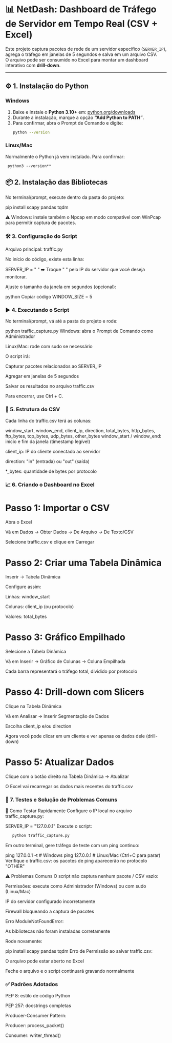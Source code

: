 
   # 📊 NetDash: Dashboard de Tráfego de Servidor em Tempo Real (CSV + Excel)
   
   Este projeto captura pacotes de rede de um servidor específico (`SERVER_IP`), agrega o tráfego em janelas de 5 segundos e salva em um arquivo CSV.  
   O arquivo pode ser consumido no Excel para montar um dashboard interativo com **drill-down**.
   
   ---
   
   ## ⚙️ 1. Instalação do Python
   
   ### Windows
   1. Baixe e instale o **Python 3.10+** em: [python.org/downloads](https://www.python.org/downloads)
   2. Durante a instalação, marque a opção **“Add Python to PATH”**.
   3. Para confirmar, abra o Prompt de Comando e digite:
      ```bash
      python --version
   ### Linux/Mac
   Normalmente o Python já vem instalado. Para confirmar:
     
     python3 --version**
   
      
   ## 📦 2. Instalação das Bibliotecas
   No terminal/prompt, execute dentro da pasta do projeto:
   
  
   pip install scapy pandas tqdm
   
   ⚠️ Windows: instale também o Npcap em modo compatível com WinPcap para permitir captura de pacotes.
   
   ### 🛠️ 3. Configuração do Script
   Arquivo principal: traffic.py
   
   No início do código, existe esta linha:
   
   SERVER_IP = " "
   ➡️ Troque " " pelo IP do servidor que você deseja monitorar.
   
   Ajuste o tamanho da janela em segundos (opcional):
   
   python
   Copiar código
   WINDOW_SIZE = 5
   ### ▶️ 4. Executando o Script
   No terminal/prompt, vá até a pasta do projeto e rode:
   

   python traffic_capture.py
   Windows: abra o Prompt de Comando como Administrador
   
   Linux/Mac: rode com sudo se necessário
   
   O script irá:
   
   Capturar pacotes relacionados ao SERVER_IP
   
   Agregar em janelas de 5 segundos
   
   Salvar os resultados no arquivo traffic.csv
   
   Para encerrar, use Ctrl + C.
   
   ### 📂 5. Estrutura do CSV
   Cada linha do traffic.csv terá as colunas:
   
 
   window_start, window_end, client_ip, direction, total_bytes, http_bytes, ftp_bytes, tcp_bytes, udp_bytes, other_bytes
   window_start / window_end: início e fim da janela (timestamp legível)
   
   client_ip: IP do cliente conectado ao servidor
   
   direction: "in" (entrada) ou "out" (saída)
   
   *_bytes: quantidade de bytes por protocolo
   
   ### 📈 6. Criando o Dashboard no Excel
   # Passo 1: Importar o CSV
   Abra o Excel
   
   Vá em Dados → Obter Dados → De Arquivo → De Texto/CSV
   
   Selecione traffic.csv e clique em Carregar
   
  # Passo 2: Criar uma Tabela Dinâmica
   Inserir → Tabela Dinâmica
   
   Configure assim:
   
   Linhas: window_start
   
   Colunas: client_ip (ou protocolo)
   
   Valores: total_bytes
   
   # Passo 3: Gráfico Empilhado
   Selecione a Tabela Dinâmica
   
   Vá em Inserir → Gráfico de Colunas → Coluna Empilhada
   
   Cada barra representará o tráfego total, dividido por protocolo
   
   # Passo 4: Drill-down com Slicers
   Clique na Tabela Dinâmica
   
   Vá em Analisar → Inserir Segmentação de Dados
   
   Escolha client_ip e/ou direction
   
   Agora você pode clicar em um cliente e ver apenas os dados dele (drill-down)
   
   # Passo 5: Atualizar Dados
   Clique com o botão direito na Tabela Dinâmica → Atualizar
   
   O Excel vai recarregar os dados mais recentes do traffic.csv
   
   ### 🧪 7. Testes e Solução de Problemas Comuns
   🔹 Como Testar Rapidamente
   Configure o IP local no arquivo traffic_capture.py:
   

   SERVER_IP = "127.0.0.1"
   Execute o script:
   ```bash
      python traffic_capture.py
```

Em outro terminal, gere tráfego de teste com um ping contínuo:
   

   ping 127.0.0.1 -t   # Windows
   ping 127.0.0.1      # Linux/Mac (Ctrl+C para parar)
   Verifique o traffic.csv: os pacotes de ping aparecerão no protocolo "OTHER"
   
   ⚠️ Problemas Comuns
   O script não captura nenhum pacote / CSV vazio:
   
   Permissões: execute como Administrador (Windows) ou com sudo (Linux/Mac)
   
   IP do servidor configurado incorretamente
   
   Firewall bloqueando a captura de pacotes
   
   Erro ModuleNotFoundError:
   
   As bibliotecas não foram instaladas corretamente
   
   Rode novamente:
   
   pip install scapy pandas tqdm
   Erro de Permissão ao salvar traffic.csv:
   
   O arquivo pode estar aberto no Excel
   
   Feche o arquivo e o script continuará gravando normalmente
   
   ### ✅ Padrões Adotados
   PEP 8: estilo de código Python
   
   PEP 257: docstrings completas
   
   Producer-Consumer Pattern:
   
   Producer: process_packet()
   
   Consumer: writer_thread()










